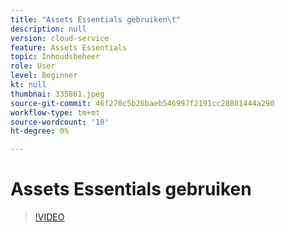 ```yaml
---
title: "Assets Essentials gebruiken\t"
description: null
version: cloud-service
feature: Assets Essentials
topic: Inhoudsbeheer
role: User
level: Beginner
kt: null
thumbnai: 335861.jpeg
source-git-commit: 46f270c5b26baeb546997f2191cc28801444a290
workflow-type: tm+mt
source-wordcount: '10'
ht-degree: 0%

---
```



# Assets Essentials gebruiken

>[!VIDEO](https://video.tv.adobe.com/v/335861/?quality=9&learn=on)
